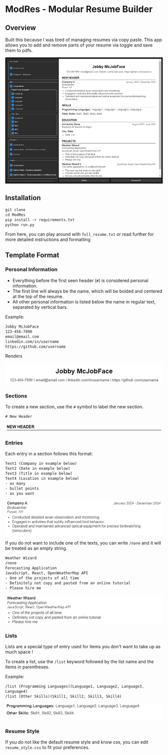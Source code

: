 # ModRes - Modular Resume Builder

## Overview

Built this because I was tired of managing resumes via copy paste. This app allows you to add and remove parts of your resume via toggle and save them to pdfs.

![](/assets/overview.png)

## Installation

```
git clone
cd ModRes
pip install -r requirements.txt
python run.py
```

From here, you can play around with `full_resume.txt` or read further for more detailed instructions and formatting

## Template Format

### Personal Information

- Everything before the first seen header (`#`) is considered personal information.
- The first line will always be the name, which will be bolded and centered at the top of the resume.
- All other personal information is listed below the name in regular text, separated by vertical bars.

Example:

```
Jobby McJobFace
123-456-7890
email@email.com
linkedin.com/in/username
https://github.com/username
```

Renders

![](/assets/personal.png)

### Sections

To create a new section, use the `#` symbol to label the new section.

```
# New Header
```

![](/assets/header.png)

### Entries

Each entry in a section follows this format:

```
Text1 (Company in example below)
Text2 (Date in example below)
Text3 (Title in example below)
Text4 (Location in example below)
- as many
- bullet points
- as you want
```

![](/assets/entry.png)

If you do not want to include one of the texts, you can write `/none` and it will be treated as an empty string.

```
Weather Wizard
/none
Forecasting Application
JavaScript, React, OpenWeatherMap API
- One of the projects of all time
- Definitely not copy and pasted from an online tutorial
- Please hire me
```

![](/assets/none_example.png)

### Lists

Lists are a special type of entry used for items you don't want to take up as much space !

To create a list, use the `/list` keyword followed by the list name and the items in parentheses.

Example:

```
/list (Programming Languages)(Language1, Language2, Language3, Language4)
/list (Other Skills)(Skill1, Skill2, Skill3, Skill4)
```

![](assets/lists.png)

### Resume Style

If you do not like the default resume style and know css, you can edit `resume_style.css` to fit your preferences.
